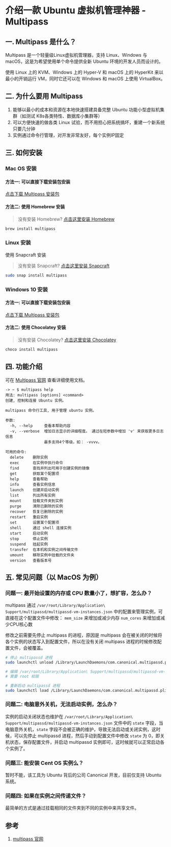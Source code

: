 介绍一款 Ubuntu 虚拟机管理神器 - Multipass
====================================

## 一. Multipass 是什么？

Multipass 是一个轻量级Linux虚拟机管理器，支持 Linux、Windows 与 macOS，这是为希望使用单个命令提供全新 Ubuntu
环境的开发人员而设计的。

使用 Linux 上的 KVM、Windows 上的 Hyper-V 和 macOS 上的 HyperKit 来以最小的开销运行 VM，同时它还可以在
Windows 和 macOS 上使用 VirtualBox。


## 二. 为什么要用 Multipass

1. 能够以最小的成本和资源在本地快速搭建具备完整 Ubuntu 功能小型虚拟机集群（如测试 K8s各类特性、数据库小集群等）
2. 可以方便快速的做各类 Linux 试验，而不用担心把系统搞坏，重建一个新系统只要几分钟
3. 实例通过命令行管理，对开发非常友好，每个实例IP固定

## 三. 如何安装

### Mac OS 安装

#### 方法一: 可以直接下载安装包安装

[点击下载 Multipass 安装包](https://multipass.run/download/macos)

#### 方法二: 使用 Homebrew 安装

> 没有安装 Homebrew? [点击这里安装 Homebrew](http://brew.sh/)

```bash
brew install multipass
```

### Linux 安装

使用 Snapcraft 安装

> 没有安装 Snapcraft? [点击这里安装 Snapcraft](https://snapcraft.io/docs/installing-snapd)

```bash
sudo snap install multipass
```


### Windows 10 安装

#### 方法一: 可以直接下载安装包安装

[点击下载 Multipass 安装包](https://multipass.run/download/windows)

#### 方法二: 使用 Chocolatey 安装

> 没有安装 Chocolatey? [点击这里安装 Chocolatey](https://chocolatey.org/install)

```bash
choco install multipass
```

## 四. 功能介绍

可在 [Multipass 官网](https://multipass.run/) 查看详细使用文档。

```
-> ~ $ multipass help
用法: multipass [options] <command>
创建, 控制和连接 Ubuntu 实例。

multipass 命令行工具, 用于管理 ubuntu 实例。

参数:
  -h, --help     查看本帮助内容
  -v, --verbose  增加日志显示的详细程度。 通过在短参数中增加 'v' 来获取更多日志信息
                 最多支持4个等级，如： -vvvv。

可用的命令:
  delete    删除实例
  exec      在实例中执行命令
  find      查找并列出可用于创建实例的镜像
  get       获取某个配置项
  help      查看帮助
  info      查看实例信息
  launch    创建并启动实例
  list      列出所有实例
  mount     挂载文件夹到实例
  purge     清除已删除的实例
  recover   恢复已删除的实例
  restart   重启实例
  set       设置某个配置项
  shell     通过 shell 连接实例
  start     启动实例
  stop      停止实例
  suspend   挂起实例
  transfer  在本机和实例之间传输文件
  umount    移除实例中挂载的文件夹
  version   查看版本号
```

## 五. 常见问题（以 MacOS 为例）

### 问题一: 最开始设置的内存或 CPU 数量小了，想扩容，怎么办？

multipass 通过 `/var/root/Library/Application\ Support/multipassd/multipassd-vm-instances.json` 中的配置来管理实例，可直接在这个配置文件中修改：
`mem_size` 来增加或减少内存
`num_cores` 来增加或减少CPU核心数

修改之前需要先停止 multipass 的进程，原因是 multipass 会在被关闭的时候将各个实例的状态写入到配置文件，所以在没有关闭 multipass 进程的时候修改配置文件，会被覆盖。

```bash
# 停止 multipassd 进程
sudo launchctl unload /Library/LaunchDaemons/com.canonical.multipassd.plist

# 编辑 /var/root/Library/Application\ Support/multipassd/multipassd-vm-instances.json 文件
# 需要 root 权限

# 重新启动 multipassd 进程
sudo launchctl load /Library/LaunchDaemons/com.canonical.multipassd.plist
```

### 问题二: 电脑意外关机，无法启动实例，怎么办？

实例的启动关闭状态也维护在 `/var/root/Library/Application\ Support/multipassd/multipassd-vm-instances.json` 文件中的 `state` 字段，当电脑意外关机，`state` 字段不会被正确的维护，导致无法启动或关闭实例，这时候，可以先停止 multipassd 进程，然后手动到配置文件中修改 `state` 为 0，即关机状态，保存配置文件，并启动 multipassd 实例即可，这时候就可以正常启动各个实例了。

### 问题三: 能安装 Cent OS 实例么？
暂时不能，该工具为 Ubuntu 背后的公司 Canonical 开发，目前仅支持 Ubuntu 系统。

### 问题四: 如果在实例之间传递文件？
最简单的方式是通过挂载相同的文件夹到不同的实例中来共享文件。

## 参考

1. [multipass 官网](https://multipass.run/)